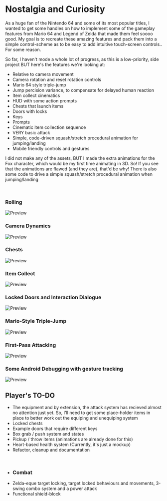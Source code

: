 # Nostalgia and Curiosity
As a huge fan of the Nintendo 64 and some of its most popular titles, I wanted to get some handles on how to implement some of the gameplay features from Mario 64 and Legend of Zelda that made them feel soooo good. My goal is to recreate these amazing features and pack them into a simple control-scheme as to be easy to add intuitive touch-screen controls.. For some reason.

So far, I haven't mode a whole lot of progress, as this is a low-priority, side project BUT here's the features we're looking at:

- Relative to camera movement
- Camera rotation and reset rotation controls
- Mario 64 style triple-jump
- Jump percision variance, to compensate for delayed human reaction
- Item collect cinematics
- HUD with some action prompts
- Chests that launch items
- Doors with locks
- Keys
- Prompts
- Cinematic item collection sequence
- VERY basic attack
- Simple, code-driven squash/stretch procedural animation for jumping/landing
- Mobile friendly controls and gestures 
&nbsp; 
&nbsp; 

I did not make any of the assets, BUT I made the extra animations for the Fox character, which would be my first time animating in 3D. So! If you see that the animations are flawed (and they are), that'd be why! There is also some code to drive a simple squash/stretch procedural animation when jumping/landing
&nbsp; 
&nbsp; 


&nbsp; 
&nbsp; 
### Rolling
![Preview](https://github.com/VinnNo/SimplePlatformer/blob/0b6bd98f0592c7c9db9bb8023b3bece138aadc26/Examples/Rolling.gif) 
&nbsp; 
&nbsp; 

### Camera Dynamics
![Preview](https://github.com/VinnNo/SimplePlatformer/blob/0b6bd98f0592c7c9db9bb8023b3bece138aadc26/Examples/CameraSystem.gif)
&nbsp; 
&nbsp; 

### Chests
![Preview](https://github.com/VinnNo/SimplePlatformer/blob/0b6bd98f0592c7c9db9bb8023b3bece138aadc26/Examples/Chests.gif) 
&nbsp; 
&nbsp; 

### Item Collect
![Preview](https://github.com/VinnNo/SimplePlatformer/blob/0b6bd98f0592c7c9db9bb8023b3bece138aadc26/Examples/ItemCollect.gif) 
&nbsp; 
&nbsp; 

### Locked Doors and Interaction Dialogue
![Preview](https://github.com/VinnNo/SimplePlatformer/blob/0b6bd98f0592c7c9db9bb8023b3bece138aadc26/Examples/LockedDoor.gif) 
&nbsp; 
&nbsp; 

### Mario-Style Triple-Jump
![Preview](https://github.com/VinnNo/SimplePlatformer/blob/0b6bd98f0592c7c9db9bb8023b3bece138aadc26/Examples/TripleJump.gif) 
&nbsp; 
&nbsp; 

### First-Pass Attacking
![Preview](https://github.com/VinnNo/SimplePlatformer/blob/0b6bd98f0592c7c9db9bb8023b3bece138aadc26/Examples/BasicAttack.gif) 
&nbsp; 
&nbsp; 

### Some Android Debugging with gesture tracking
![Preview](https://github.com/VinnNo/SimplePlatformer/blob/f2ed2b403ae870d12f8772a49012ec2ee6b5f0cd/Examples/AndroidDebug.gif) 
&nbsp; 
&nbsp; 

## Player's TO-DO
- The equipment and by extension, the attack system has recieved almost no attention just yet. So, I'll need to get some place-holder items in place to better work out the equiping and unequiping system
- Locked chests
- Example doors that require different keys
- Box grab / push system and states
- Pickup / throw items (animations are already done for this)
- Heart-based health system (Currently, it's just a mockup)
- Refactor, cleanup and documentation


&nbsp; 
- ### Combat
- Zelda-eque target locking, target locked behaviours and movements, 3-swing combo system and a power attack
- Functional shield-block 
&nbsp; 
